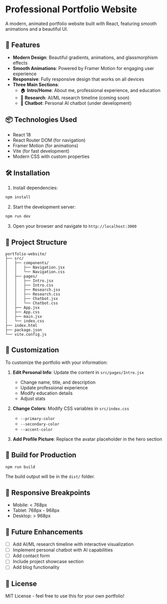 # Professional Portfolio Website

A modern, animated portfolio website built with React, featuring smooth animations and a beautiful UI.

## 🚀 Features

- **Modern Design**: Beautiful gradients, animations, and glassmorphism effects
- **Smooth Animations**: Powered by Framer Motion for engaging user experience
- **Responsive**: Fully responsive design that works on all devices
- **Three Main Sections**:
  - 🏠 **Intro/Home**: About me, professional experience, and education
  - 🔬 **Research**: AI/ML research timeline (coming soon)
  - 💬 **Chatbot**: Personal AI chatbot (under development)

## 📦 Technologies Used

- React 18
- React Router DOM (for navigation)
- Framer Motion (for animations)
- Vite (for fast development)
- Modern CSS with custom properties

## 🛠️ Installation

1. Install dependencies:
```bash
npm install
```

2. Start the development server:
```bash
npm run dev
```

3. Open your browser and navigate to `http://localhost:3000`

## 📁 Project Structure

```
portfolio-website/
├── src/
│   ├── components/
│   │   ├── Navigation.jsx
│   │   └── Navigation.css
│   ├── pages/
│   │   ├── Intro.jsx
│   │   ├── Intro.css
│   │   ├── Research.jsx
│   │   ├── Research.css
│   │   ├── Chatbot.jsx
│   │   └── Chatbot.css
│   ├── App.jsx
│   ├── App.css
│   ├── main.jsx
│   └── index.css
├── index.html
├── package.json
└── vite.config.js
```

## 🎨 Customization

To customize the portfolio with your information:

1. **Edit Personal Info**: Update the content in `src/pages/Intro.jsx`
   - Change name, title, and description
   - Update professional experience
   - Modify education details
   - Adjust stats

2. **Change Colors**: Modify CSS variables in `src/index.css`
   - `--primary-color`
   - `--secondary-color`
   - `--accent-color`

3. **Add Profile Picture**: Replace the avatar placeholder in the hero section

## 🚀 Build for Production

```bash
npm run build
```

The build output will be in the `dist/` folder.

## 📱 Responsive Breakpoints

- Mobile: < 768px
- Tablet: 768px - 968px
- Desktop: > 968px

## 🎯 Future Enhancements

- [ ] Add AI/ML research timeline with interactive visualization
- [ ] Implement personal chatbot with AI capabilities
- [ ] Add contact form
- [ ] Include project showcase section
- [ ] Add blog functionality

## 📄 License

MIT License - feel free to use this for your own portfolio!

